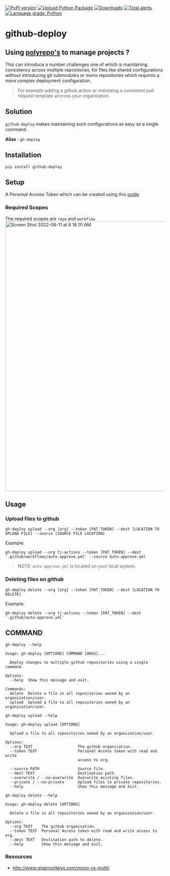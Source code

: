 [![PyPI version](https://badge.fury.io/py/github-deploy.svg)](https://badge.fury.io/py/github-deploy)
[![Upload Python Package](https://github.com/tj-python/github-deploy/actions/workflows/deploy.yml/badge.svg)](https://github.com/tj-python/github-deploy/actions/workflows/deploy.yml) [![Downloads](https://pepy.tech/badge/github-deploy)](https://pepy.tech/project/github-deploy)
[![Total alerts](https://img.shields.io/lgtm/alerts/g/tj-python/github-deploy.svg?logo=lgtm&logoWidth=18)](https://lgtm.com/projects/g/tj-python/github-deploy/alerts/)
[![Language grade: Python](https://img.shields.io/lgtm/grade/python/g/tj-python/github-deploy.svg?logo=lgtm&logoWidth=18)](https://lgtm.com/projects/g/tj-python/github-deploy/context:python)

# github-deploy

## Using [polyrepo's](https://github.com/joelparkerhenderson/monorepo_vs_polyrepo#what-is-polyrepo) to manage projects ?

This can introduce a number challenges one of which is maintaining consistency across multiple repositories, for files like shared configurations without introducing git submodules or mono repositories which requires a more complex deployment configuration.


> For example adding a github action or maintaing a consistent pull request template accross your organization.


## Solution

`github-deploy` makes maintaining such configurations as easy as a single command.

**Alias** : `gh-deploy`


## Installation

```shell script
pip install github-deploy
```

## Setup 
A Personal Access Token which can be created using this [guide](https://docs.github.com/en/authentication/keeping-your-account-and-data-secure/creating-a-personal-access-token)

### Required Scopes
The required scopes are `repo` and `workflow`
<img width="852" alt="Screen Shot 2022-06-11 at 8 16 01 AM" src="https://user-images.githubusercontent.com/17484350/173187599-483bf220-6263-4a81-917f-d0e0dcef3ed9.png">


## Usage

### Upload files to github


```shell script
gh-deploy upload --org [org] --token [PAT_TOKEN] --dest [LOCATION TO UPLOAD FILE] --source [SOURCE FILE LOCATION]
```

Example:

```shell script
gh-deploy upload --org tj-actions --token [PAT_TOKEN] --dest '.github/workflows/auto-approve.yml' --source auto-approve.yml
```

> NOTE: `auto-approve.yml` is located on your local system.


### Deleting files on github


```shell script
gh-deploy delete --org [org] --token [PAT_TOKEN] --dest [LOCATION TO DELETE]
```

Example:

```shell script
gh-deploy delete --org tj-actions --token [PAT_TOKEN] --dest '.github/auto-approve.yml'
```



## COMMAND
`gh-deploy --help`

```
Usage: gh-deploy [OPTIONS] COMMAND [ARGS]...

  Deploy changes to multiple github repositories using a single command.

Options:
  --help  Show this message and exit.

Commands:
  delete  Delete a file in all repositories owned by an organization/user.
  upload  Upload a file to all repositories owned by an organization/user.

```

`gh-deploy upload --help`

```
Usage: gh-deploy upload [OPTIONS]

  Upload a file to all repositories owned by an organization/user.

Options:
  --org TEXT                    The github organization.
  --token TEXT                  Personal Access token with read and write
                                access to org.

  --source PATH                 Source file.
  --dest TEXT                   Destination path.
  --overwrite / --no-overwrite  Overwrite existing files.
  --private / --no-private      Upload files to private repositories.
  --help                        Show this message and exit.
```

`gh-deploy delete --help`

```
Usage: gh-deploy delete [OPTIONS]

  Delete a file in all repositories owned by an organization/user.

Options:
  --org TEXT    The github organization.
  --token TEXT  Personal Access token with read and write access to org.
  --dest TEXT   Destination path to delete.
  --help        Show this message and exit.
```

### Resources
- http://www.gigamonkeys.com/mono-vs-multi/
